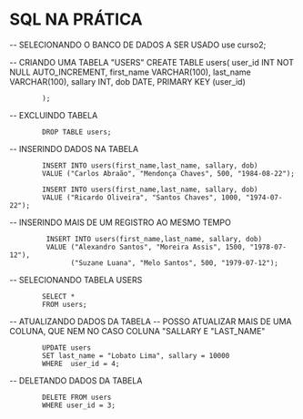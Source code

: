 # SQL NA PRÁTICA

-- SELECIONANDO O BANCO DE DADOS A SER USADO
use curso2;

-- CRIANDO UMA TABELA "USERS"
			CREATE TABLE users( 
				user_id INT NOT NULL AUTO_INCREMENT,
				first_name VARCHAR(100),
				last_name VARCHAR(100),
				sallary INT,
				dob DATE,
				PRIMARY KEY (user_id)
            
            );
            
            
-- EXCLUINDO TABELA

			DROP TABLE users;
            
-- INSERINDO DADOS NA TABELA

			INSERT INTO users(first_name,last_name, sallary, dob) 
            VALUE ("Carlos Abraão", "Mendonça Chaves", 500, "1984-08-22");
            
            INSERT INTO users(first_name,last_name, sallary, dob)  
            VALUE ("Ricardo Oliveira", "Santos Chaves", 1000, "1974-07-22");
            
-- INSERINDO MAIS DE UM REGISTRO AO MESMO TEMPO
                        
             INSERT INTO users(first_name,last_name, sallary, dob)  
			 VALUE ("Alexandro Santos", "Moreira Assis", 1500, "1978-07-12"),
				   ("Suzane Luana", "Melo Santos", 500, "1979-07-12");
            
-- SELECIONANDO TABELA USERS

			SELECT * 
			FROM users;


-- ATUALIZANDO DADOS DA TABELA
-- POSSO ATUALIZAR MAIS DE UMA COLUNA, QUE NEM NO CASO COLUNA "SALLARY E "LAST_NAME"

			UPDATE users 
			SET last_name = "Lobato Lima", sallary = 10000
			WHERE  user_id = 4;

-- DELETANDO DADOS DA TABELA

			DELETE FROM users
            WHERE user_id = 3;
            

